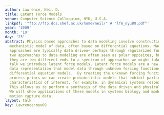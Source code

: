 ```yaml
---
author: Lawrence, Neil D.
title: Latent Force Models
venue: Computer Science Colloquium, NYU, U.S.A.
linkpdf: '"ftp://ftp.dcs.shef.ac.uk/home/neil/" # "lfm_nyu09.pdf"'
year: '2009'
month: '10'
day: '23'
abstract: Physics based approaches to data modeling involve constructing an accurate
  mechanistic model of data, often based on differential equations. Machine learning
  approaches are typically data driven— perhaps through regularized function approximation.\\\{These
  two approaches to data modeling are often seen as polar opposites, but in reality
  they are two different ends to a spectrum of approaches we might take.\\\{In this
  talk we introduce latent force models. Latent force models are a new approach to
  data representation that model data through unknown forcing functions that drive
  differential equation models.  By treating the unknown forcing functions with Gaussian
  process priors we can create probabilistic models that exhibit particular physical
  characteristics of interest, for example, in dynamical systems resonance and inertia.
  This allows us to perform a synthesis of the data driven and physical modeling paradigms.
  We will show applications of these models in systems biology and modelling of human
  motion capture data.
layout: talk
key: Lawrence:nyu09
---
```

